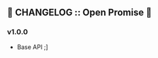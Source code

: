 📰 CHANGELOG :: Open Promise 👐
-------------------------------
<a name="start"></a>

### v1.0.0

- Base API ;]
